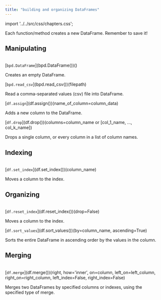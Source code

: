```yaml
---
title: "building and organizing DataFrames"
---
```

import '../../src/css/chapters.css';

<p className="main-description">Each function/method creates a new DataFrame. Remember to save it!</p>

## Manipulating
<br />

<div className="method-container">
    <div className="method">
        [<code>bpd.DataFrame</code>](bpd.DataFrame())()
    </div>
    <div className="description">
        <p>Creates an empty DataFrame.</p>
    </div>
</div>

<div className="method-container">
    <div className="method">
        [<code>bpd.read_csv</code>](bpd.read_csv())(filepath)
    </div>
    <div className="description">
        <p>Read a comma-separated values (csv) file into DataFrame.</p>
    </div>
</div>

<div className="method-container">
    <div className="method">
        [<code>df.assign</code>](df.assign())(name_of_column=column_data)
    </div>
    <div className="description">
        <p>Adds a new column to the DataFrame.</p>
    </div>
</div>

<div className="method-container">
    <div className="method">
        [<code>df.drop</code>](df.drop())(columns=column_name or [col_1_name, ..., col_k_name])
    </div>
    <div className="description">
        <p>Drops a single column, or every column in a list of column names.</p>
    </div>
</div>

## Indexing
<br />

<div className="method-container">
    <div className="method">
        [<code>df.set_index</code>](df.set_index())(column_name)
    </div>
    <div className="description">
        <p>Moves a column to the index.</p>
    </div>
</div>

## Organizing
<br />

<div className="method-container">
    <div className="method">
        [<code>df.reset_index</code>](df.reset_index())(drop=False)
    </div>
    <div className="description">
        <p>Moves a column to the index.</p>
    </div>
</div>

<div className="method-container">
    <div className="method">
        [<code>df.sort_values</code>](df.sort_values())(by=column_name, ascending=True)
    </div>
    <div className="description">
        <p>Sorts the entire DataFrame in ascending order by the values in the column.</p>
    </div>
</div>

## Merging
<br />

<div className="method-container">
    <div className="method">
        [<code>df.merge</code>](df.merge())(right, how='inner', on=column, left_on=left_column, right_on=right_column, left_index=False, right_index=False)
    </div>
    <div className="description">
        <p>Merges two DataFrames by specified columns or indexes, using the specified type of merge.</p>
    </div>
</div>